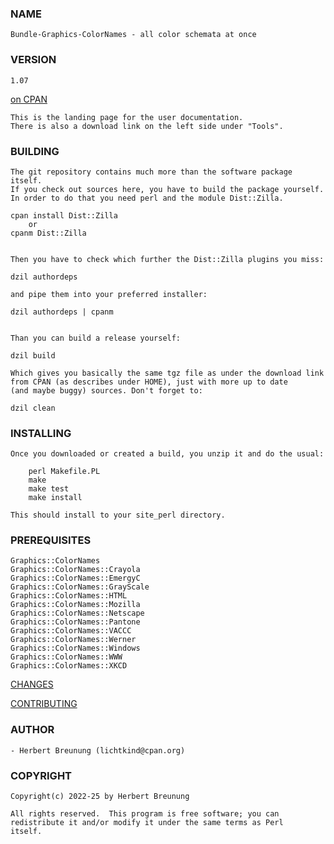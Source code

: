### NAME

    Bundle-Graphics-ColorNames - all color schemata at once

### VERSION

    1.07

[on CPAN](https://metacpan.org/pod/Bundle-Graphics-ColorNames)

    This is the landing page for the user documentation.
    There is also a download link on the left side under "Tools".


### BUILDING

    The git repository contains much more than the software package itself.
    If you check out sources here, you have to build the package yourself.
    In order to do that you need perl and the module Dist::Zilla.

    cpan install Dist::Zilla
        or
    cpanm Dist::Zilla


    Then you have to check which further the Dist::Zilla plugins you miss:

    dzil authordeps

    and pipe them into your preferred installer:

    dzil authordeps | cpanm


    Than you can build a release yourself:

    dzil build

    Which gives you basically the same tgz file as under the download link
    from CPAN (as describes under HOME), just with more up to date
    (and maybe buggy) sources. Don't forget to:

    dzil clean


### INSTALLING

    Once you downloaded or created a build, you unzip it and do the usual:

        perl Makefile.PL
        make
        make test
        make install

    This should install to your site_perl directory.


### PREREQUISITES

    Graphics::ColorNames
    Graphics::ColorNames::Crayola
    Graphics::ColorNames::EmergyC
    Graphics::ColorNames::GrayScale
    Graphics::ColorNames::HTML
    Graphics::ColorNames::Mozilla
    Graphics::ColorNames::Netscape
    Graphics::ColorNames::Pantone
    Graphics::ColorNames::VACCC
    Graphics::ColorNames::Werner
    Graphics::ColorNames::Windows
    Graphics::ColorNames::WWW
    Graphics::ColorNames::XKCD


[CHANGES](https://github.com/lichtkind/Bundle-Graphics-ColorNames/blob/main/Changes)

[CONTRIBUTING](https://github.com/lichtkind/Bundle-Graphics-ColorNames/blob/main/CONTRIBUTING)

### AUTHOR

    - Herbert Breunung (lichtkind@cpan.org)


### COPYRIGHT

    Copyright(c) 2022-25 by Herbert Breunung

    All rights reserved.  This program is free software; you can
    redistribute it and/or modify it under the same terms as Perl
    itself.
